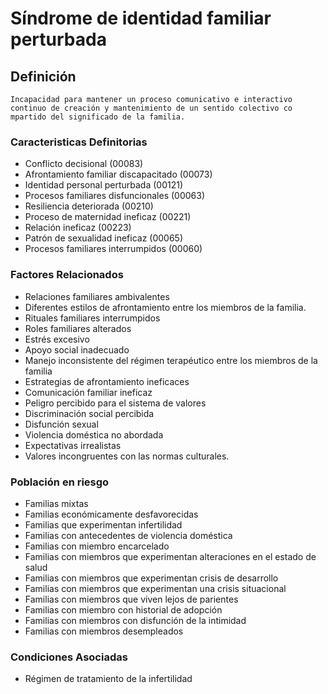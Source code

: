 # Síndrome de identidad familiar perturbada
## Definición
	Incapacidad para mantener un proceso comunicativo e interactivo continuo de creación y mantenimiento de un sentido colectivo co mpartido del significado de la familia.

### Caracteristicas Definitorias

- Conflicto decisional (00083)   
- Afrontamiento familiar 
discapacitado (00073)   
- Identidad personal 
perturbada (00121)   
- Procesos familiares 
disfuncionales (00063)   
- Resiliencia deteriorada (00210)    
- Proceso de maternidad ineficaz 
(00221)   
- Relación ineficaz (00223)   
- Patrón de sexualidad 
ineficaz (00065)   
- Procesos familiares 
interrumpidos (00060)  
 


### Factores Relacionados
- Relaciones familiares 
ambivalentes   
- Diferentes estilos de 
afrontamiento entre los 
miembros de la familia.   
- Rituales familiares interrumpidos   
- Roles familiares alterados   
- Estrés excesivo   
- Apoyo social inadecuado   
- Manejo inconsistente del régimen 
terapéutico entre los miembros 
de la familia   
- Estrategias de afrontamiento 
ineficaces   
- Comunicación familiar ineficaz   
- Peligro percibido para el sistema de 
valores   
- Discriminación social percibida   
- Disfunción sexual   
- Violencia doméstica no abordada   
- Expectativas irrealistas   
- Valores incongruentes con las 
normas culturales.

### Población en riesgo
- Familias mixtas   
- Familias económicamente 
desfavorecidas   
- Familias que experimentan 
infertilidad   
- Familias con antecedentes de 
violencia doméstica   
- Familias con miembro encarcelado   
- Familias con miembros que 
experimentan alteraciones en el 
estado de salud   
- Familias con 
miembros que 
experimentan 
crisis de 
desarrollo  
- Familias con miembros que experimentan una 
crisis situacional   
- Familias con miembros que viven lejos de 
parientes   
- Familias con miembro con historial de adopción   
- Familias con miembros con 
disfunción de la intimidad   
- Familias con miembros 
desempleados  
 


### Condiciones Asociadas
- Régimen de tratamiento de la infertilidad   
 
